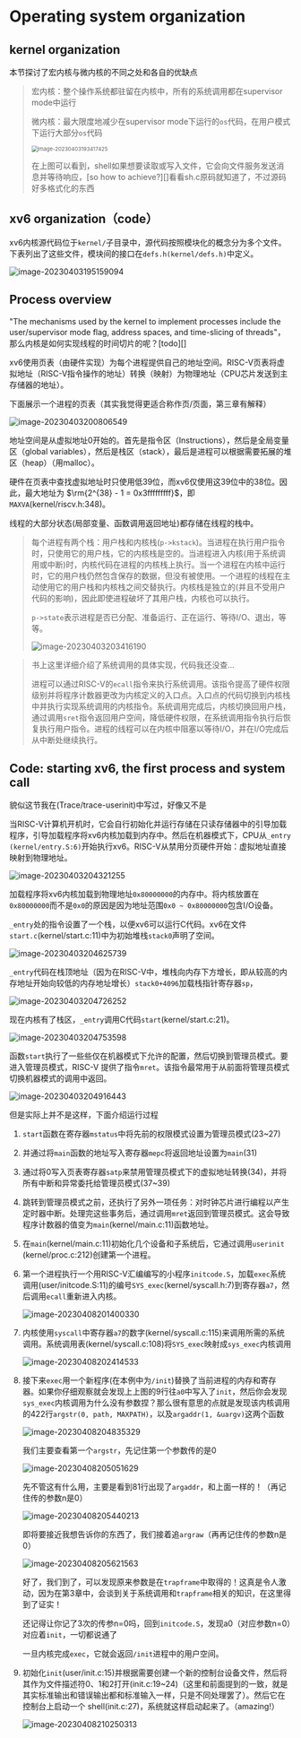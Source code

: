 # Operating system organization

## kernel organization

本节探讨了宏内核与微内核的不同之处和各自的优缺点

> 宏内核：整个操作系统都驻留在内核中，所有的系统调用都在supervisor mode中运行
>
> 微内核：最大限度地减少在supervisor mode下运行的`os`代码，在用户模式下运行大部分`os`代码
>
> <img src="https://picgo-picture-storage.oss-cn-guangzhou.aliyuncs.com/img/image-20230403193417425.png" alt="image-20230403193417425" style="zoom:67%;" />
>
> 在上图可以看到，shell如果想要读取或写入文件，它会向文件服务发送消息并等待响应，[so how to achieve?][]看看sh.c原码就知道了，不过源码好多格式化的东西

## xv6 organization（code）

xv6内核源代码位于`kernel/`子目录中，源代码按照模块化的概念分为多个文件。下表列出了这些文件，模块间的接口在`defs.h(kernel/defs.h)`中定义。

![image-20230403195159094](https://picgo-picture-storage.oss-cn-guangzhou.aliyuncs.com/img/image-20230403195159094.png)

## Process overview

"The mechanisms used by the kernel to implement processes include the user/supervisor mode flag, address spaces, and time-slicing of threads"，那么内核是如何实现线程的时间切片的呢？[todo][]

xv6使用页表（由硬件实现）为每个进程提供自己的地址空间。RISC-V页表将虚拟地址（RISC-V指令操作的地址）转换（映射）为物理地址（CPU芯片发送到主存储器的地址）。

下面展示一个进程的页表（其实我觉得更适合称作页/页面，第三章有解释）

![image-20230403200806549](https://picgo-picture-storage.oss-cn-guangzhou.aliyuncs.com/img/image-20230403200806549.png)

地址空间是从虚拟地址0开始的。首先是指令区（Instructions），然后是全局变量区（global variables），然后是栈区（stack），最后是进程可以根据需要拓展的堆区（heap）（用malloc）。

硬件在页表中查找虚拟地址时只使用低39位，而xv6仅使用这39位中的38位。因此，最大地址为 $\rm{2^{38} - 1 = 0x3fffffffff}$，即`MAXVA`(kernel/riscv.h:348)。

线程的大部分状态(局部变量、函数调用返回地址)都存储在线程的栈中。

> 每个进程有两个栈：用户栈和内核栈(`p->kstack`)。当进程在执行用户指令时，只使用它的用户栈，它的内核栈是空的。当进程进入内核(用于系统调用或中断)时，内核代码在进程的内核栈上执行。当一个进程在内核中运行时，它的用户栈仍然包含保存的数据，但没有被使用。一个进程的线程在主动使用它的用户栈和内核栈之间交替执行。内核栈是独立的(并且不受用户代码的影响)，因此即使进程破坏了其用户栈，内核也可以执行。
>
> `p->state`表示进程是否已分配、准备运行、正在运行、等待I/O、退出，等等。
>
> ![image-20230403203416190](https://picgo-picture-storage.oss-cn-guangzhou.aliyuncs.com/img/image-20230403203416190.png)

>书上这里详细介绍了系统调用的具体实现，代码我还没查...
>
>进程可以通过RISC-V的`ecall`指令来执行系统调用。该指令提高了硬件权限级别并将程序计数器更改为内核定义的入口点。入口点的代码切换到内核栈中并执行实现系统调用的内核指令。系统调用完成后，内核切换回用户栈，通过调用`sret`指令返回用户空间，降低硬件权限，在系统调用指令执行后恢复执行用户指令。进程的线程可以在内核中阻塞以等待I/O，并在I/O完成后从中断处继续执行。

## Code: starting xv6, the first process and system call

貌似这节我在(Trace/trace-userinit)中写过，好像又不是

当RISC-V计算机开机时，它会自行初始化并运行存储在只读存储器中的引导加载程序，引导加载程序将xv6内核加载到内存中。然后在机器模式下，CPU从`_entry (kernel/entry.S:6)`开始执行xv6。RISC-V从禁用分页硬件开始：虚拟地址直接映射到物理地址。

![image-20230403204321255](https://picgo-picture-storage.oss-cn-guangzhou.aliyuncs.com/img/image-20230403204321255.png)

加载程序将xv6内核加载到物理地址`0x80000000`的内存中。将内核放置在`0x80000000`而不是`0x0`的原因是因为地址范围`0x0 ~ 0x80000000`包含I/O设备。

`_entry`处的指令设置了一个栈，以便xv6可以运行C代码。xv6在文件`start.c`(kernel/start.c:11)中为初始堆栈`stack0`声明了空间。

![image-20230403204625739](https://picgo-picture-storage.oss-cn-guangzhou.aliyuncs.com/img/image-20230403204625739.png)

`_entry`代码在栈顶地址（因为在RISC-V中，堆栈向内存下方增长，即从较高的内存地址开始向较低的内存地址增长）`stack0+4096`加载栈指针寄存器`sp`，

![image-20230403204726252](https://picgo-picture-storage.oss-cn-guangzhou.aliyuncs.com/img/image-20230403204726252.png)

现在内核有了栈区，`_entry`调用C代码`start`(kernel/start.c:21)。

![image-20230403204753598](https://picgo-picture-storage.oss-cn-guangzhou.aliyuncs.com/img/image-20230403204753598.png)

函数`start`执行了一些些仅在机器模式下允许的配置，然后切换到管理员模式。要进入管理员模式，RISC-V 提供了指令`mret`。该指令最常用于从前面将管理员模式切换机器模式的调用中返回。

![image-20230403204916443](https://picgo-picture-storage.oss-cn-guangzhou.aliyuncs.com/img/image-20230403204916443.png)

但是实际上并不是这样，下面介绍运行过程

1. `start`函数在寄存器`mstatus`中将先前的权限模式设置为管理员模式(23~27)

2. 并通过将`main`函数的地址写入寄存器`mepc`将返回地址设置为`main`(31)

3. 通过将0写入页表寄存器`satp`来禁用管理员模式下的虚拟地址转换(34)，并将所有中断和异常委托给管理员模式(37~39)

4. 跳转到管理员模式之前，还执行了另外一项任务：对时钟芯片进行编程以产生定时器中断。处理完这些事务后，通过调用`mret`返回到管理员模式。这会导致程序计数器的值变为`main`(kernel/main.c:11)函数地址。

5. 在`main`(kernel/main.c:11)初始化几个设备和子系统后，它通过调用`userinit `(kernel/proc.c:212)创建第一个进程。

6. 第一个进程执行一个用RISC-V汇编编写的小程序`initcode.S`，加载`exec`系统调用(user/initcode.S:11)的编号`SYS_exec`(kernel/syscall.h:7)到寄存器`a7`，然后调用`ecall`重新进入内核。

   ![image-20230408201400330](https://picgo-picture-storage.oss-cn-guangzhou.aliyuncs.com/img/image-20230408201400330.png)

7. 内核使用`syscall`中寄存器`a7`的数字(kernel/syscall.c:115)来调用所需的系统调用。系统调用表(kernel/syscall.c:108)将`SYS_exec`映射成`sys_exec`内核调用

   ![image-20230408202414533](https://picgo-picture-storage.oss-cn-guangzhou.aliyuncs.com/img/image-20230408202414533.png)

8. 接下来`exec`用一个新程序(在本例中为`/init`)替换了当前进程的内存和寄存器。如果你仔细观察就会发现上上图的9行往`a0`中写入了`init`，然后你会发现`sys_exec`内核调用为什么没有参数捏？那么很有意思的点就是发现该内核调用的422行`argstr(0, path, MAXPATH)`，以及`argaddr(1, &uargv)`这两个函数

   ![image-20230408204835329](https://picgo-picture-storage.oss-cn-guangzhou.aliyuncs.com/img/image-20230408204835329.png)

   我们主要查看第一个`argstr`，先记住第一个参数传的是0

   ![image-20230408205051629](https://picgo-picture-storage.oss-cn-guangzhou.aliyuncs.com/img/image-20230408205051629.png)

   先不管这有什么用，主要是看到81行出现了`argaddr`，和上面一样的！（再记住传的参数n是0）

   ![image-20230408205440213](https://picgo-picture-storage.oss-cn-guangzhou.aliyuncs.com/img/image-20230408205440213.png)

   即将要接近我想告诉你的东西了，我们接着追`argraw`（再再记住传的参数n是0）

   ![image-20230408205621563](https://picgo-picture-storage.oss-cn-guangzhou.aliyuncs.com/img/image-20230408205621563.png)

   好了，我们到了，可以发现原来参数是在`trapframe`中取得的！这真是令人激动，因为在第3章中，会谈到关于系统调用和`trapframe`相关的知识，在这里得到了证实！

   还记得让你记了3次的传参n=0吗，回到`initcode.S`，发现a0（对应参数n=0）对应着`init`，一切都说通了

   一旦内核完成`exec`，它就会返回`/init`进程中的用户空间。

9. 初始化`init`(user/init.c:15)并根据需要创建一个新的控制台设备文件，然后将其作为文件描述符0、1和2打开(init.c:19~24)（这里和前面提到的一致，就是其实标准输出和错误输出都和标准输入一样，只是不同处理罢了）。然后它在控制台上启动一个 shell(init.c:27)，系统就这样启动起来了。（amazing!）

   ![image-20230408210250313](https://picgo-picture-storage.oss-cn-guangzhou.aliyuncs.com/img/image-20230408210250313.png)

